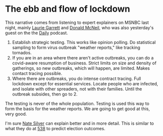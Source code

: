 # The ebb and flow of lockdown
This narrative comes from listening to expert explainers on MSNBC last night, mainly <a href="https://radioopensource.org/the-pandemics-path/">Laurie Garrett</a> and <a href="https://www.nytimes.com/2020/04/18/health/coronavirus-america-future.html">Donald McNeil</a>, who was also yesterday's guest on the the <a href="https://www.nytimes.com/2020/03/24/podcasts/the-daily/coronavirus.html">Daily</a> podcast. 
1. Establish strategic testing. This works like opinion polling. Do statistical sampling to form virus outbreak "weather reports," like tracking tornados. 
2. If you are in an area where there aren't active outbreaks, you can do a covid-aware resumption of business. Strict limits on size and density of gatherings, so new outbreaks, which will happen, are limited. Makes contact tracing possible.
3. Where there are outbreaks, you do intense contract tracing. Full lockdown except for essential services. Locate people who are infected, and isolate with other spreaders, not with their families. Until the outbreak subsides, then go to 2. 

The testing is never of the whole population. Testing is used this way to form the basis for the weather reports. We are going to get good at this, very good. 

I'm sure <a href="https://twitter.com/NateSilver538">Nate Silver</a> can explain better and in more detail. This is similar to what they do at <a href="https://fivethirtyeight.com/politics/">538</a> to predict election outcomes. 

